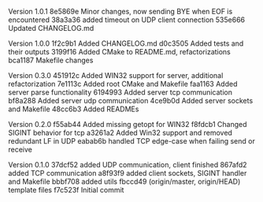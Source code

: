 Version 1.0.1
8e5869e Minor changes, now sending BYE when EOF is encountered
38a3a36 added timeout on UDP client connection
535e666 Updated CHANGELOG.md


Version 1.0.0
1f2c9b1 Added CHANGELOG.md
d0c3505 Added tests and their outputs
3199f16 Added CMake to README.md, refactorizations
bca1187 Makefile changes

Version 0.3.0
451912c Added WIN32 support for server, additional refactorization
7e1113c Added root CMake and Makefile
faa1163 Added server parse functionality
6194993 Added server tcp communication
bf8a288 Added server udp communication
4ce9b0d Added server sockets and Makefile
48cc6b3 Added READMEs

Version 0.2.0
f55ab44 Added missing getopt for WIN32
f8fdcb1 Changed SIGINT behavior for tcp
a3261a2 Added Win32 support and removed redundant LF in UDP
eabab6b handled TCP edge-case when failing send or receive

Version 0.1.0
37dcf52 added UDP communication, client finished
867afd2 added TCP communication
a8f93f9 added client sockets, SIGINT handler and Makefile
bbbf708 added utils
fbccd49 (origin/master, origin/HEAD) template files
f7c523f Initial commit
